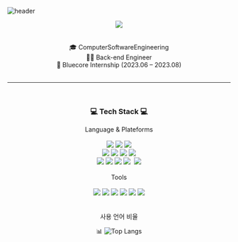 ![header](https://capsule-render.vercel.app/api?type=waving&color=f3f39e&height=300&section=header&text=SeoHa%20GitHub&desc=Good%20to%20see%20you%20🙌&fontSize=60&descSize=20&fontColor=042904)

<!--
**standha/standha** is a ✨ _special_ ✨ repository because its `README.md` (this file) appears on your GitHub profile.

Here are some ideas to get you started:

- 🔭 I’m currently working on ...
- 🌱 I’m currently learning ...
- 👯 I’m looking to collaborate on ...
- 🤔 I’m looking for help with ...
- 💬 Ask me about ...
- 📫 How to reach me: ...
- 😄 Pronouns: ...
- ⚡ Fun fact: ...
-->

<div align="center">
<a href="https://velog.io/@standha/posts" target="_blank">
  <img src="https://img.shields.io/badge/Velog-20C997?style=flat-square&logo=velog&logoColor=white"/>
</a>
</div>
<br><br>

<div align="center">
🎓 ComputerSoftwareEngineering<br>
👩‍💻 Back-end Engineer<br>
👥 Bluecore Internship (2023.06 – 2023.08)
<!--📚 Shinhan DS 5기 (2025.04.01-2025.10.01)-->
</div>
<br>

---
<br>
<h3 align = "center">💻 Tech Stack 💻</h3>
<div align="center">
Language & Plateforms
  <br><br>
  
<!--자바-->
<img src="https://img.shields.io/badge/JAVA-007396?style=flat-square&logo=java&logoColor=white"/>
<!--c-->
<img src="https://img.shields.io/badge/c-A8B9CC?style=flat-square&logo=c&logoColor=white"/>
<!--파이썬-->
<img src="https://img.shields.io/badge/python-3776AB?style=flat-square&logo=python&logoColor=white"/>
  <br>
<!--자바스크립트-->
<img src="https://img.shields.io/badge/JavaScript-F7DF1E?style=flat-square&logo=JavaScript&logoColor=white"/>
<!--jsp-->
<img src="https://img.shields.io/badge/JSP-FFA500?style=flat-square&logo=java&logoColor=white"/>
<!--html5-->
<img src="https://img.shields.io/badge/html5-E34F26?style=flat-square&logo=html5&logoColor=white"/>
<!--css3-->
<img src="https://img.shields.io/badge/css3-1572B6?style=flat-square&logo=css3&logoColor=white"/>
  <br>
<!--스프링-->
<img src="https://img.shields.io/badge/spring-6DB33F?style=flat-square&logo=spring&logoColor=white"/>
<!--스프링부트-->
<img src="https://img.shields.io/badge/springboot-6DB33F?style=for-thebadge&logo=springboot&logoColor=white"/>
<!--mysql-->
<img src="https://img.shields.io/badge/MySQL-4479A1?style=flat-square&logo=MySQL&logoColor=white"/>
<!--오라클-->
<img src="https://img.shields.io/badge/Oracle-F80000?style=for-the-badge&logo=Oracle&logoColor=white">&nbsp
<!--velog-->
<img src="https://img.shields.io/badge/velog-20C997?style=flat-square&logo=velog&logoColor=white"/>
</div>
<br>

<div align="center">
  Tools
  <br> <br>
   
<!--인텔리제이-->
<img src="https://img.shields.io/badge/intellijidea-000000?style=flat-square&logo=intellijidea&logoColor=white"/>
<!--이클립스-->
<img src="https://img.shields.io/badge/eclipseide-2C2255?style=flat-square&logo=eclipseide&logoColor=white"/>
<!--비쥬얼스튜디오-->
<img src="https://img.shields.io/badge/Visual Studio-5C2D91?style=flat-square&logo=VisualStudio&logoColor=white"/>
<!--vscode-->
<img src="https://img.shields.io/badge/Visual Studio Code-007ACC?style=flat-square&logo=VisualStudioCode&logoColor=white"/>
<!--깃-->
<img src="https://img.shields.io/badge/git-F05032?style=flat-square&logo=gitt&logoColor=white"/>
<!--apachetomcat-->
<img src="https://img.shields.io/badge/apachetomcat-F8DC75?style=flat-square&logo=apachetomcat&logoColor=white"/>
</div>
   <br><br>
   <div align="center">
사용 언어 비율
<br>

📊 ![Top Langs](https://github-readme-stats.vercel.app/api/top-langs/?username=standha&layout=compact)
</div>


   <br>


   
  
